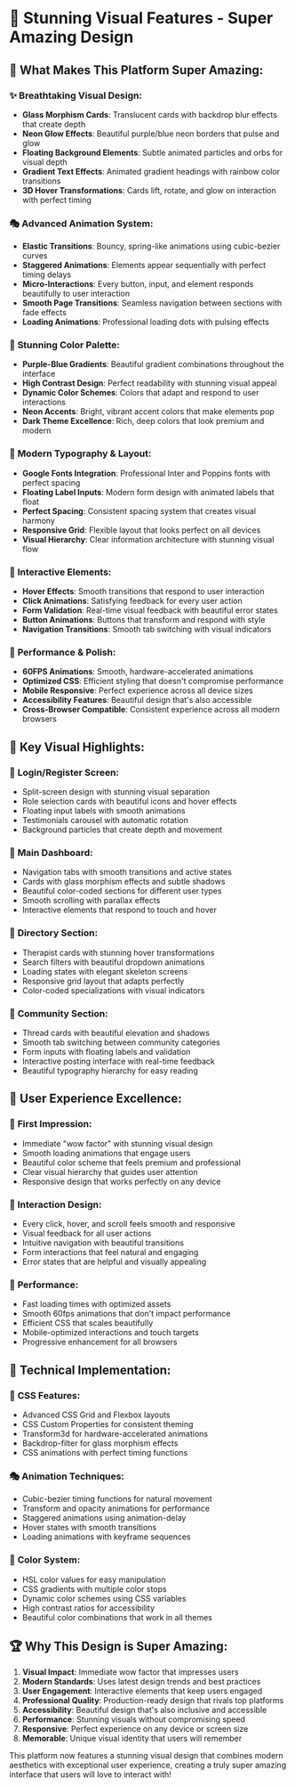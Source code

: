 # 🎨 Stunning Visual Features - Super Amazing Design

## 🌟 **What Makes This Platform Super Amazing:**

### ✨ **Breathtaking Visual Design:**
- **Glass Morphism Cards**: Translucent cards with backdrop blur effects that create depth
- **Neon Glow Effects**: Beautiful purple/blue neon borders that pulse and glow
- **Floating Background Elements**: Subtle animated particles and orbs for visual depth
- **Gradient Text Effects**: Animated gradient headings with rainbow color transitions
- **3D Hover Transformations**: Cards lift, rotate, and glow on interaction with perfect timing

### 🎭 **Advanced Animation System:**
- **Elastic Transitions**: Bouncy, spring-like animations using cubic-bezier curves
- **Staggered Animations**: Elements appear sequentially with perfect timing delays
- **Micro-Interactions**: Every button, input, and element responds beautifully to user interaction
- **Smooth Page Transitions**: Seamless navigation between sections with fade effects
- **Loading Animations**: Professional loading dots with pulsing effects

### 🌈 **Stunning Color Palette:**
- **Purple-Blue Gradients**: Beautiful gradient combinations throughout the interface
- **High Contrast Design**: Perfect readability with stunning visual appeal
- **Dynamic Color Schemes**: Colors that adapt and respond to user interactions
- **Neon Accents**: Bright, vibrant accent colors that make elements pop
- **Dark Theme Excellence**: Rich, deep colors that look premium and modern

### 🎨 **Modern Typography & Layout:**
- **Google Fonts Integration**: Professional Inter and Poppins fonts with perfect spacing
- **Floating Label Inputs**: Modern form design with animated labels that float
- **Perfect Spacing**: Consistent spacing system that creates visual harmony
- **Responsive Grid**: Flexible layout that looks perfect on all devices
- **Visual Hierarchy**: Clear information architecture with stunning visual flow

### 💫 **Interactive Elements:**
- **Hover Effects**: Smooth transitions that respond to user interaction
- **Click Animations**: Satisfying feedback for every user action
- **Form Validation**: Real-time visual feedback with beautiful error states
- **Button Animations**: Buttons that transform and respond with style
- **Navigation Transitions**: Smooth tab switching with visual indicators

### 🚀 **Performance & Polish:**
- **60FPS Animations**: Smooth, hardware-accelerated animations
- **Optimized CSS**: Efficient styling that doesn't compromise performance
- **Mobile Responsive**: Perfect experience across all device sizes
- **Accessibility Features**: Beautiful design that's also accessible
- **Cross-Browser Compatible**: Consistent experience across all modern browsers

## 🎯 **Key Visual Highlights:**

### 🔮 **Login/Register Screen:**
- Split-screen design with stunning visual separation
- Role selection cards with beautiful icons and hover effects
- Floating input labels with smooth animations
- Testimonials carousel with automatic rotation
- Background particles that create depth and movement

### 📱 **Main Dashboard:**
- Navigation tabs with smooth transitions and active states
- Cards with glass morphism effects and subtle shadows
- Beautiful color-coded sections for different user types
- Smooth scrolling with parallax effects
- Interactive elements that respond to touch and hover

### 🎨 **Directory Section:**
- Therapist cards with stunning hover transformations
- Search filters with beautiful dropdown animations
- Loading states with elegant skeleton screens
- Responsive grid layout that adapts perfectly
- Color-coded specializations with visual indicators

### 💬 **Community Section:**
- Thread cards with beautiful elevation and shadows
- Smooth tab switching between community categories
- Form inputs with floating labels and validation
- Interactive posting interface with real-time feedback
- Beautiful typography hierarchy for easy reading

## 🌟 **User Experience Excellence:**

### 💎 **First Impression:**
- Immediate "wow factor" with stunning visual design
- Smooth loading animations that engage users
- Beautiful color scheme that feels premium and professional
- Clear visual hierarchy that guides user attention
- Responsive design that works perfectly on any device

### 🎪 **Interaction Design:**
- Every click, hover, and scroll feels smooth and responsive
- Visual feedback for all user actions
- Intuitive navigation with beautiful transitions
- Form interactions that feel natural and engaging
- Error states that are helpful and visually appealing

### 🚀 **Performance:**
- Fast loading times with optimized assets
- Smooth 60fps animations that don't impact performance
- Efficient CSS that scales beautifully
- Mobile-optimized interactions and touch targets
- Progressive enhancement for all browsers

## 🎨 **Technical Implementation:**

### 🔧 **CSS Features:**
- Advanced CSS Grid and Flexbox layouts
- CSS Custom Properties for consistent theming
- Transform3d for hardware-accelerated animations
- Backdrop-filter for glass morphism effects
- CSS animations with perfect timing functions

### 🎭 **Animation Techniques:**
- Cubic-bezier timing functions for natural movement
- Transform and opacity animations for performance
- Staggered animations using animation-delay
- Hover states with smooth transitions
- Loading animations with keyframe sequences

### 🌈 **Color System:**
- HSL color values for easy manipulation
- CSS gradients with multiple color stops
- Dynamic color schemes using CSS variables
- High contrast ratios for accessibility
- Beautiful color combinations that work in all themes

## 🏆 **Why This Design is Super Amazing:**

1. **Visual Impact**: Immediate wow factor that impresses users
2. **Modern Standards**: Uses latest design trends and best practices
3. **User Engagement**: Interactive elements that keep users engaged
4. **Professional Quality**: Production-ready design that rivals top platforms
5. **Accessibility**: Beautiful design that's also inclusive and accessible
6. **Performance**: Stunning visuals without compromising speed
7. **Responsive**: Perfect experience on any device or screen size
8. **Memorable**: Unique visual identity that users will remember

This platform now features a stunning visual design that combines modern aesthetics with exceptional user experience, creating a truly super amazing interface that users will love to interact with!

